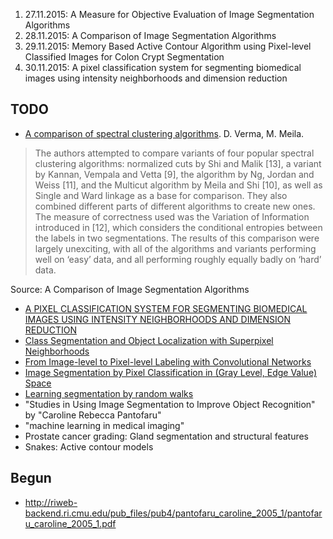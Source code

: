1. 27.11.2015: A Measure for Objective Evaluation of Image Segmentation Algorithms
2. 28.11.2015: A Comparison of Image Segmentation Algorithms
3. 29.11.2015: Memory Based Active Contour Algorithm using Pixel-level
               Classified Images for Colon Crypt Segmentation
4. 30.11.2015: A pixel classification system for segmenting biomedical images
               using intensity neighborhoods and dimension reduction

## TODO
* [A comparison of spectral clustering algorithms](http://citeseerx.ist.psu.edu/viewdoc/summary?doi=10.1.1.57.6424). D. Verma, M. Meila.

> The authors attempted to compare variants of four popular spectral clustering
> algorithms: normalized cuts by Shi and Malik [13], a variant by Kannan,
> Vempala and Vetta [9], the algorithm by Ng, Jordan and Weiss [11], and the
> Multicut algorithm by Meila and Shi [10], as well as Single and Ward linkage
> as a base for comparison. They also combined different parts of different
> algorithms to create new ones. The measure of correctness used was the
> Variation of Information introduced in [12], which considers the conditional
> entropies between the labels in two segmentations. The results of this
> comparison were largely unexciting, with all of the algorithms and variants
> performing well on ‘easy’ data, and all performing roughly equally badly on
> ‘hard’ data.

Source: A Comparison of Image Segmentation Algorithms

* [A PIXEL CLASSIFICATION SYSTEM FOR SEGMENTING BIOMEDICAL IMAGES USING
  INTENSITY NEIGHBORHOODS AND DIMENSION
  REDUCTION](https://www.andrew.cmu.edu/user/gustavor/chen_isbi_11.pdf)
* [Class Segmentation and Object Localization with Superpixel Neighborhoods](http://www.vision.cs.ucla.edu/papers/fulkersonVS09.pdf)
* [From Image-level to Pixel-level Labeling with Convolutional Networks](http://www.cv-foundation.org/openaccess/content_cvpr_2015/papers/Pinheiro_From_Image-Level_to_2015_CVPR_paper.pdf)
* [Image Segmentation by Pixel Classification in (Gray Level, Edge Value)
  Space](http://ieeexplore.ieee.org/xpl/login.jsp?tp=&arnumber=1675208&url=http%3A%2F%2Fieeexplore.ieee.org%2Fiel5%2F12%2F35173%2F01675208.pdf%3Farnumber%3D1675208)
* [Learning segmentation by random walks](http://citeseerx.ist.psu.edu/viewdoc/summary?doi=10.1.1.143.153)
* "Studies in Using Image Segmentation to Improve Object Recognition" by "Caroline Rebecca Pantofaru"
* "machine learning in medical imaging"
* Prostate cancer grading: Gland segmentation and structural features
* Snakes: Active contour models

## Begun
* http://riweb-backend.ri.cmu.edu/pub_files/pub4/pantofaru_caroline_2005_1/pantofaru_caroline_2005_1.pdf
